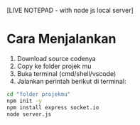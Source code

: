 [LIVE NOTEPAD - with node js local server]

# Cara Menjalankan

1. Download source codenya
2. Copy ke folder projek mu
3. Buka terminal (cmd/shell/vscode)
4. Jalankan perintah berikut di terminal:

```bash
cd "folder projekmu"
npm init -y
npm install express socket.io
node server.js
```

